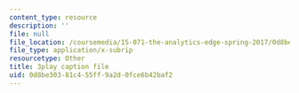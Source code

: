 ```yaml
---
content_type: resource
description: ''
file: null
file_location: /coursemedia/15-071-the-analytics-edge-spring-2017/0d8be30381c455ff9a2d0fce6b42baf2_8ryWylXv0WE.vtt
file_type: application/x-subrip
resourcetype: Other
title: 3play caption file
uid: 0d8be303-81c4-55ff-9a2d-0fce6b42baf2
---
```

